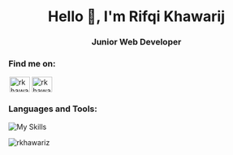 <h1 align="center">Hello 👋, I'm Rifqi Khawarij</h1>
<h3 align="center">Junior Web Developer</h3>

<h3 align="left">Find me on:</h3>
<p style="margin: 2px;" align="left">
  <a href="https://linkedin.com/in/rkhawariz" target="_blank"
    ><img
      align="center"
      src="https://raw.githubusercontent.com/rahuldkjain/github-profile-readme-generator/master/src/images/icons/Social/linked-in-alt.svg"
      alt="rkhawariz"
      height="30"
      width="40"
  /></a>
  <a href="https://instagram.com/rkhawariz" target="_blank"
    ><img
      align="center"
      src="https://raw.githubusercontent.com/rahuldkjain/github-profile-readme-generator/master/src/images/icons/Social/instagram.svg"
      alt="rkhawariz"
      height="30"
      width="40"
  /></a>
</p>

<h3 align="left">Languages and Tools:</h3>

![My Skills](https://skillicons.dev/icons?i=html,css,js,bootstrap,tailwind,figma,ai,php,py,laravel,flask,mongodb,mysql,git,react&perline=8)
<p>
  <img
    align="center"
    src="https://github-readme-stats.vercel.app/api/top-langs?username=rkhawariz&show_icons=true&locale=en&layout=compact"
    alt="rkhawariz"
  />
</p>

